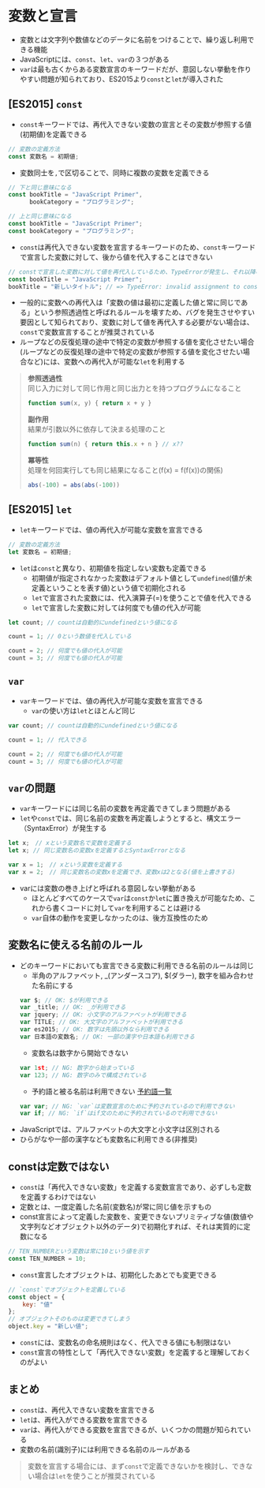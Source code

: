 # 変数と宣言
- 変数とは文字列や数値などのデータに名前をつけることで、繰り返し利用できる機能
- JavaScriptには、`const`、`let`、`var`の３つがある
- `var`は最も古くからある変数宣言のキーワードだが、意図しない挙動を作りやすい問題が知られており、ES2015より`const`と`let`が導入された

## [ES2015] `const`
- `const`キーワードでは、再代入できない変数の宣言とその変数が参照する値(初期値)を定義できる
```JavaScript
// 変数の定義方法
const 変数名 = 初期値;
```
- 変数同士を`,`で区切ることで、同時に複数の変数を定義できる
```JavaScript
// 下と同じ意味になる
const bookTitle = "JavaScript Primer",
      bookCategory = "プログラミング";
```
```JavaScript
// 上と同じ意味になる
const bookTitle = "JavaScript Primer";
const bookCategory = "プログラミング";
```
- `const`は再代入できない変数を宣言するキーワードのため、`const`キーワードで宣言した変数に対して、後から値を代入することはできない
```JavaScript
// constで宣言した変数に対して値を再代入しているため、TypeErrorが発生し、それ以降の処理は実行されない
const bookTitle = "JavaScript Primer";
bookTitle = "新しいタイトル"; // => TypeError: invalid assignment to const 'bookTitle'
```
- 一般的に変数への再代入は「変数の値は最初に定義した値と常に同じである」という参照透過性と呼ばれるルールを壊すため、バグを発生させやすい要因として知られており、変数に対して値を再代入する必要がない場合は、`const`で変数宣言することが推奨されている
- ループなどの反復処理の途中で特定の変数が参照する値を変化させたい場合(ループなどの反復処理の途中で特定の変数が参照する値を変化させたい場合など)には、変数への再代入が可能な`let`を利用する
> **参照透過性**<br>
  > 同じ入力に対して同じ作用と同じ出力とを持つプログラムになること
  > ```JavaScript
  > function sum(x, y) { return x + y }
  > ```
> **副作用**<br>
  > 結果が引数以外に依存して決まる処理のこと
  > ```JavaScript
  > function sum(n) { return this.x + n } // x??
  > ```
> **冪等性**<br>
  > 処理を何回実行しても同じ結果になること(f(x) = f(f(x))の関係)
  > ```JavaScript
  > abs(-100) = abs(abs(-100))
  >```

## [ES2015] `let`
- `let`キーワードでは、値の再代入が可能な変数を宣言できる
```JavaScript
// 変数の定義方法
let 変数名 = 初期値;
```
- `let`は`const`と異なり、初期値を指定しない変数も定義できる
  - 初期値が指定されなかった変数はデフォルト値として`undefined`(値が未定義ということを表す値)という値で初期化される
  - `let`で宣言された変数には、代入演算子(=)を使うことで値を代入できる
  - `let`で宣言した変数に対しては何度でも値の代入が可能
```JavaScript
let count; // countは自動的にundefinedという値になる

count = 1; // 0という数値を代入している

count = 2; // 何度でも値の代入が可能
count = 3; // 何度でも値の代入が可能
```
## `var`
- `var`キーワードでは、値の再代入が可能な変数を宣言できる
  - `var`の使い方は`let`とほとんど同じ
```JavaScript
var count; // countは自動的にundefinedという値になる

count = 1; // 代入できる

count = 2; // 何度でも値の代入が可能
count = 3; // 何度でも値の代入が可能
```

## `var`の問題
- `var`キーワードには同じ名前の変数を再定義できてしまう問題がある
- `let`や`const`では、同じ名前の変数を再定義しようとすると、構文エラー（SyntaxError）が発生する
```JavaScript
let x;　// xという変数名で変数を定義する
let x; // 同じ変数名の変数xを定義するとSyntaxErrorとなる
```
```JavaScript
var x = 1;　// xという変数を定義する
var x = 2;　// 同じ変数名の変数xを定義でき、変数xは2となる(値を上書きする)
```
- varには変数の巻き上げと呼ばれる意図しない挙動がある
  - ほとんどすべてのケースで`var`は`const`か`let`に置き換えが可能なため、これから書くコードに対して`var`を利用することは避ける
  - `var`自体の動作を変更しなかったのは、後方互換性のため

## 変数名に使える名前のルール
- どのキーワードにおいても宣言できる変数に利用できる名前のルールは同じ
  - 半角のアルファベット, _(アンダースコア), $(ダラー), 数字を組み合わせた名前にする
  ```JavaScript
  var $; // OK: $が利用できる
  var _title; // OK: _が利用できる
  var jquery; // OK: 小文字のアルファベットが利用できる
  var TITLE; // OK: 大文字のアルファベットが利用できる
  var es2015; // OK: 数字は先頭以外なら利用できる
  var 日本語の変数名; // OK: 一部の漢字や日本語も利用できる
  ```
  - 変数名は数字から開始できない
  ```JavaScript
  var 1st; // NG: 数字から始まっている
  var 123; // NG: 数字のみで構成されている
  ```
  - 予約語と被る名前は利用できない [予約語一覧](https://developer.mozilla.org/ja/docs/Web/JavaScript/Reference/Reserved_Words)
  ```JavaScript
  var var; // NG: `var`は変数宣言のために予約されているので利用できない
  var if; // NG: `if`はif文のために予約されているので利用できない
  ```
- JavaScriptでは、アルファベットの大文字と小文字は区別される
- ひらがなや一部の漢字なども変数名に利用できる(非推奨)

## constは定数ではない
- `const`は「再代入できない変数」を定義する変数宣言であり、必ずしも定数を定義するわけではない
- 定数とは、一度定義した名前(変数名)が常に同じ値を示すもの
- const宣言によって定義した変数を、変更できないプリミティブな値(数値や文字列などオブジェクト以外のデータ)で初期化すれば、それは実質的に定数になる
```JavaScript
// TEN_NUMBERという変数は常に10という値を示す
const TEN_NUMBER = 10;
```
- `const`宣言したオブジェクトは、初期化したあとでも変更できる
```JavaScript
// `const`でオブジェクトを定義している
const object = {
    key: "値"
};
// オブジェクトそのものは変更できてしまう
object.key = "新しい値";
```
- `const`には、変数名の命名規則はなく、代入できる値にも制限はない
- `const`宣言の特性として「再代入できない変数」を定義すると理解しておくのがよい

## まとめ
- `const`は、再代入できない変数を宣言できる
- `let`は、再代入ができる変数を宣言できる
- `var`は、再代入ができる変数を宣言できるが、いくつかの問題が知られている
- 変数の名前(識別子)には利用できる名前のルールがある
> 変数を宣言する場合には、まず`const`で定義できないかを検討し、できない場合は`let`を使うことが推奨されている